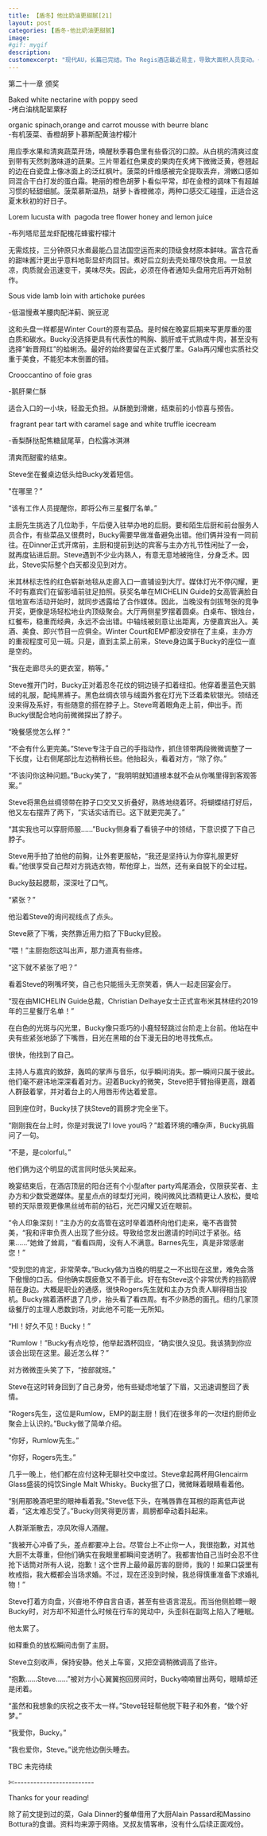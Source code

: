 ```yaml
---
title: 【盾冬】他比奶油更甜腻[21]
layout: post
categories: [盾冬-他比奶油更甜腻]
image:
#gif: mygif
description: 
customexcerpt: "现代AU，长篇已完结。The Regis酒店最近易主，导致大面积人员变动。一直在这家酒店西餐厅后厨工作的Bucky，借此机会得以从Sous Chef(厨房主管)升职为Chef(厨师长)。只是在欢庆会上，他借着醉意主动勾引了一个金发男人。对方比想象得难缠。酒店高管史蒂夫X餐厅主厨巴基，个别章节R18限制内容注意！请确保您已经是成熟大人。"
---
```


第二十一章 颁奖  

Baked white nectarine with poppy seed  
-烤白油桃配罂粟籽

organic spinach,orange and carrot mousse with beurre blanc  
-有机菠菜、香橙胡萝卜慕斯配黄油柠檬汁

用应季水果和清爽蔬菜开场，唤醒秋季暮色里有些昏沉的口腔。从白桃的清爽过度到带有天然刺激味道的蔬果。三片带着红色果皮的果肉在炙烤下微微泛黄，卷翘起的边在白瓷盘上像冰面上的泛红枫叶。菠菜的纤维感被完全提取丢弃，滑嫩口感如同混合干白打发的蛋白霜。艳丽的橙色胡萝卜看似平常，却在金橙的调味下有超越习惯的轻甜细腻。菠菜慕斯温热，胡萝卜香橙微凉，两种口感交汇碰撞，正适合这夏末秋初的好日子。

Lorem lucusta with  pagoda tree flower honey and lemon juice

-布列塔尼蓝龙虾配槐花蜂蜜柠檬汁

无需炫技，三分钟原只水煮最能凸显法国空运而来的顶级食材原本鲜味。富含花香的甜味酱汁更出乎意料地彰显虾肉回甘。煮好后立刻去壳处理尽快食用。一旦放凉，肉质就会迅速变干，美味尽失。因此，必须在侍者通知头盘用完后再开始制作。



Sous vide lamb loin with artichoke purées

-低温慢煮羊腰肉配洋蓟、豌豆泥

这和头盘一样都是Winter Court的原有菜品。是时候在晚宴后期来写更厚重的蛋白质和碳水。Bucky没选择更具有代表性的鸭胸、鹅肝或干式熟成牛肉，甚至没有选择“新晋网红”的蛤蜊汤。最好的始终要留在正式餐厅里。Gala再闪耀也实质社交重于美食，不能犯本末倒置的错。



Crooccantino of foie gras

-鹅肝果仁酥

适合入口的一小块，轻盈无负担。从酥脆到滑嫩，结束前的小惊喜与预告。



 fragrant pear tart with caramel sage and white truffle icecream

-香梨酥挞配焦糖鼠尾草，白松露冰淇淋

清爽而甜蜜的结束。



Steve坐在餐桌边低头给Bucky发着短信。

"在哪里？”

“该有工作人员提醒你，即将公布三星餐厅名单。”

主厨先生挑选了几位助手，午后便入驻举办地的后厨。要和陌生后厨和前台服务人员合作，有些菜品又很费时，Bucky需要早做准备避免出错。他们俩并没有一同前往。在Dinner正式开席前，主厨和提前到达的宾客与主办方礼节性闲扯了一会，就再度钻进后厨。Steve遇到不少业内熟人，有意无意地被拖住，分身乏术。因此，Steve实际整个白天都没见到对方。



米其林标志性的红色崭新地毯从走廊入口一直铺设到大厅。媒体灯光不停闪耀，更不时有嘉宾们在留影墙前驻足拍照。获奖名单在MICHELIN Guide的女高管满脸自信地宣布活动开始时，就同步透露给了合作媒体。因此，当晚没有剑拔弩张的竞争开奖，更像是场轻松地业内顶级聚会。大厅两侧星罗摆着圆桌。白桌布、银烛台，红餐布，稳重而经典，永远不会出错。中轴线被刻意让出距离，方便嘉宾出入。美酒、美食、即兴节目一应俱全。Winter Court和EMP都没安排在了主桌，主办方的重视程度可见一斑。只是，直到主菜上前来，Steve身边属于Bucky的座位一直是空的。



“我在走廊尽头的更衣室，稍等。”

Steve推开门时，Bucky正对着忍冬花纹的铜边镜子扣着纽扣。他穿着墨蓝色天鹅绒的礼服，配纯黑裤子。黑色丝绸衣领与绒面外套在灯光下泛着柔软银光。领结还没来得及系好，有些随意的搭在脖子上。Steve弯着眼角走上前，伸出手。而Bucky很配合地向前微微探出了脖子。

“晚餐感觉怎么样？”

“不会有什么更完美。”Steve专注于自己的手指动作，抓住领带两段微微调整了一下长度，让右侧尾部比左边稍稍长些。他抬起头，看着对方，“除了你。”

“不该问你这种问题。”Bucky笑了，“我明明就知道根本就不会从你嘴里得到客观答案。”

Steve将黑色丝绸领带在脖子口交叉又折叠好，熟练地绕着环。将蝴蝶结打好后，他又左右摆弄了两下，“实话实话而已。这下就更完美了。”

“其实我也可以穿厨师服……”Bucky侧身看了看镜子中的领结，下意识摸了下自己脖子。

Steve用手拍了拍他的前胸，让外套更服帖，“我还是坚持认为你穿礼服更好看。”他很享受自己帮对方挑选衣物，帮他穿上，当然，还有亲自脱下的全过程。

Bucky鼓起腮帮，深深吐了口气。

“紧张？”

他沿着Steve的询问视线点了点头。

Steve厥了下嘴，突然靠近用力掐了下Bucky屁股。

“喂！”主厨抱怨这叫出声，那力道真有些疼。

“这下就不紧张了吧？”

看着Steve的咧嘴坏笑，自己也只能摇头无奈笑着，俩人一起走回宴会厅。



“现在由MICHELIN Guide总裁，Christian Delhaye女士正式宣布米其林纽约2019年的三星餐厅名单！”

在白色的光斑与闪光里，Bucky像只乖巧的小鹿轻轻跳过台阶走上台前。他站在中央有些紧张地舔了下嘴唇，目光在黑暗的台下漫无目的地寻找焦点。

很快，他找到了自己。

主持人与嘉宾的致辞，轰鸣的掌声与音乐，似乎瞬间消失。那一瞬间只属于彼此。他们毫不避讳地深深看着对方。迎着Bucky的微笑，Steve把手臂抬得更高，跟着人群鼓着掌，并对着台上的人用唇形传达着爱意。



回到座位时，Bucky扶了扶Steve的肩膀才完全坐下。

“刚刚我在台上时，你是对我说了I love you吗？”趁着环境的嘈杂声，Bucky挑眉问了一句。

“不是，是colorful。”

他们俩为这个明显的谎言同时低头笑起来。



晚宴结束后，在酒店顶层的阳台还有个小型after party鸡尾酒会，仅限获奖者、主办方和少数受邀媒体。星星点点的球型灯光间，晚间微风比酒精更让人放松，曼哈顿的天际景观更像黑丝绒布前的钻石，光芒闪耀又近在眼前。

“令人印象深刻！”主办方的女高管在这时举着酒杯向他们走来，毫不吝啬赞美，“我和评审负责人出现了些分歧。导致给您发出邀请的时间过于紧张。结果……”她耸了耸肩，“看看四周，没有人不满意。Barnes先生，真是非常感谢您！”

“受到您的肯定，非常荣幸。”Bucky做为当晚的明星之一不出现在这里，难免会落下傲慢的口舌。但他确实既疲惫又不善于此。好在有Steve这个非常优秀的挡箭牌陪在身边。大概是职业的通感，很快Rogers先生就和主办方负责人聊得相当投机。Bucky揣着酒杯退了几步，抬头看了看四周。有不少熟悉的面孔。纽约几家顶级餐厅的主理人悉数到场，对此他不可能一无所知。

“HI！好久不见！Bucky！”

“Rumlow！”Bucky有点吃惊，他举起酒杯回应，“确实很久没见。我该猜到你应该会出现在这里。最近怎么样？”

对方微微歪头笑了下，“按部就班。”

Steve在这时转身回到了自己身旁，他有些疑虑地皱了下眉，又迅速调整回了表情。

“Rogers先生，这位是Rumlow，EMP的副主厨！我们在很多年的一次纽约厨师业聚会上认识的。”Bucky做了简单介绍。

“你好，Rumlow先生。”

“你好，Rogers先生。”

几乎一晚上，他们都在应付这种无聊社交中度过。Steve拿起两杯用Glencairm Glass盛装的纯饮Single Malt Whisky。Bucky抿了口，微微眯着眼睛看着他。

“别用那晚酒吧里的眼神看着我。”Steve低下头，在嘴唇靠在耳根的距离低声说着，“这太难忍受了。”Bucky则笑得更厉害，肩膀都牵动着抖起来。



人群渐渐散去，凉风吹得人酒醒。

“我被开心冲昏了头，差点都要冲上台。尽管台上不止你一人，我很抱歉，对其他大厨不太尊重，但他们确实在我眼里都瞬间变透明了。我都害怕自己当时会忍不住抢下话筒对所有人说，抱歉！这个世界上最帅最厉害的厨师，我的！如果口袋里有枚戒指，我大概都会当场求婚。不过，现在还没到时候，我总得慎重准备下求婚礼物！”

Steve打着方向盘，兴奋地不停自言自语，甚至有些语言混乱。而当他侧脸瞟一眼Bucky时，对方却不知道什么时候在行车的晃动中，头歪斜在副驾上陷入了睡眠。

他太累了。

如释重负的放松瞬间击倒了主厨。

Steve立刻收声，保持安静。他关上车窗，又把空调稍微调高了些许。

“抱歉……Steve……”被对方小心翼翼抱回房间时，Bucky喃喃冒出两句，眼睛却还是闭着。

“虽然和我想象的庆祝之夜不太一样。”Steve轻轻帮他脱下鞋子和外套，“做个好梦。”

“我爱你，Bucky。”

“我也爱你，Steve。”说完他边倒头睡去。





TBC 未完待续

✄-------------------------

Thanks for your reading!

除了前文提到过的菜，Gala Dinner的餐单借用了大厨Alain Passard和Massino Bottura的食谱。资料均来源于网络。叉叔友情客串，没有什么后续正面戏份。
